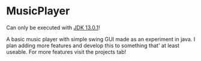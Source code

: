 # MusicPlayer
Can only be executed with <a href="https://www.oracle.com/technetwork/java/javase/downloads/jdk13-downloads-5672538.html">JDK 13.0.1</a>!

A basic music player with simple swing GUI made as an experiment in java.
I plan adding more features and develop this to something that' at least useable.
For more features visit the projects tab!
